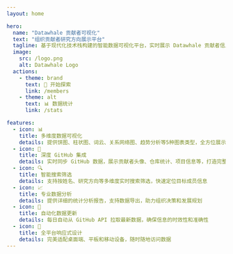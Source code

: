```yaml
---
layout: home

hero:
  name: "Datawhale 贡献者可视化"
  text: "组织贡献者研究方向展示平台"
  tagline: 基于现代化技术栈构建的智能数据可视化平台，实时展示 Datawhale 贡献者信息与研究方向分布
  image:
    src: /logo.png
    alt: Datawhale Logo
  actions:
    - theme: brand
      text: 🚀 开始探索
      link: /members
    - theme: alt
      text: 📊 数据统计
      link: /stats

features:
  - icon: 📊
    title: 多维度数据可视化
    details: 提供饼图、柱状图、词云、关系网络图、趋势分析等5种图表类型，全方位展示贡献者研究方向分布
  - icon: 🔗
    title: 深度 GitHub 集成
    details: 实时同步 GitHub 数据，展示贡献者头像、仓库统计、项目信息等，打造完整的开发者画像
  - icon: 🔍
    title: 智能搜索筛选
    details: 支持按姓名、研究方向等多维度实时搜索筛选，快速定位目标成员信息
  - icon: 📈
    title: 专业数据分析
    details: 提供详细的统计分析报告，支持数据导出，助力组织决策和发展规划
  - icon: 🔄
    title: 自动化数据更新
    details: 每日自动从 GitHub API 拉取最新数据，确保信息的时效性和准确性
  - icon: 📱
    title: 全平台响应式设计
    details: 完美适配桌面端、平板和移动设备，随时随地访问数据
---
```

